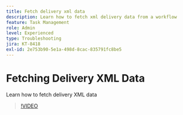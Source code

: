 ```yaml
---
title: Fetch delivery xml data
description: Learn how to fetch xml delivery data from a workflow
feature: Task Management
role: Admin
level: Experienced
type: Troubleshooting
jira: KT-8418
exl-id: 2e753b90-5e1a-498d-8cac-835791fc8be5
---
```

# Fetching Delivery XML Data

Learn how to fetch delivery XML data

>[!VIDEO](https://video.tv.adobe.com/v/335949?quality=12&learn=on)

